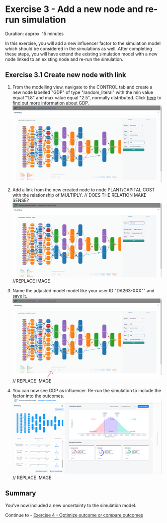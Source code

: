# Exercise 3 - Add a new node and re-run simulation

Duration: approx. 15 minutes

In this exercise, you will add a new influencer factor to the simulation model which should be considered in the simulations as well. After completing these steps, you will have extend the existing simulation model with a new node linked to an existing node and re-run the simulation.

## Exercise 3.1 Create new node with link

1. From the modelling view, navigate to the CONTROL tab and create a new node labelled "GDP" of type "random_literal" with the min value equal "1.8" and max value equal "2.5", normally distributed. Click [here](https://tradingeconomics.com/forecast/gdp-annual-growth-rate?continent=america) to find out more information about GDP.
![](/exercises/ex3/images/ex3_1_1.png)

2. Add a link from the new created node to node PLANT/CAPITAL COST with the relationship of MULTIPLY. // DOES THE RELATION MAKE SENSE? 
![](/exercises/ex3/images/ex3_1_2.png) //REPLACE IMAGE

3. Name the adjusted model model like your user ID "DA263-XXX"" and save it.
![](/exercises/ex3/images/ex3_1_3.png) // REPLACE IMAGE

4. You can now see GDP as influencer. Re-run the simulation to include the factor into the outcomes.
![](/exercises/ex3/images/ex3_1_4.png) // REPLACE IMAGE

## Summary

You've now included a new uncertainty to the simulation model. 

Continue to - [Exercise 4 - Optimize outcome or compare outcomes](../ex4/README.md)